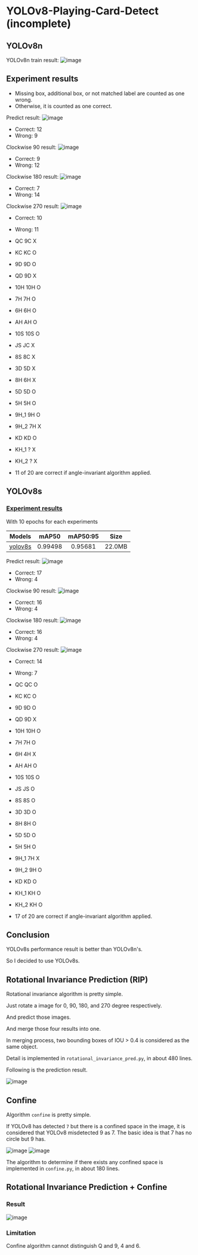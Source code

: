 # YOLOv8-Playing-Card-Detect (incomplete)

## YOLOv8n
YOLOv8n train result:
![image](/runs/detect/train/results.png)

## Experiment results
- Missing box, additional box, or not matched label are counted as one wrong.
- Otherwise, it is counted as one correct.

Predict result:
![image](/images/0.jpg_pred.jpg)
- Correct: 12
- Wrong: 9

Clockwise 90 result:
![image](/images/1.jpg_pred.jpg)
- Correct: 9
- Wrong: 12

Clockwise 180 result:
![image](/images/2.jpg_pred.jpg)
- Correct: 7
- Wrong: 14

Clockwise 270 result:
![image](/images/3.jpg_pred.jpg)
- Correct: 10
- Wrong: 11

- QC 9C X
- KC KC O
- 9D 9D O
- QD 9D X
- 10H 10H O
- 7H 7H O
- 6H 6H O
- AH AH O 
- 10S 10S O
- JS JC X
- 8S 8C X
- 3D 5D X
- 8H 6H X
- 5D 5D O
- 5H 5H O
- 9H_1 9H O
- 9H_2 7H X
- KD KD O
- KH_1 ? X
- KH_2 ? X
- 11 of 20 are correct if angle-invariant algorithm applied.

## YOLOv8s
### [Experiment results](https://github.com/PD-Mera/Playing-Cards-Detection?tab=readme-ov-file#experiment-results)

With 10 epochs for each experiments

| Models | mAP50 | mAP50:95 | Size |
|:---:|:---:|:---:|:---:|
| [yolov8s](https://drive.google.com/file/d/1AqZnW6dI6flFZvGxAn6A9apDNSviXZ5f/view?usp=share_link) | 0.99498 | 0.95681 | 22.0MB |

Predict result:
![image](/images/0.jpg_s_pred.jpg)
- Correct: 17
- Wrong: 4

Clockwise 90 result:
![image](/images/1.jpg_s_pred.jpg)
- Correct: 16
- Wrong: 4

Clockwise 180 result:
![image](/images/2.jpg_s_pred.jpg)
- Correct: 16
- Wrong: 4

Clockwise 270 result:
![image](/images/3.jpg_s_pred.jpg)
- Correct: 14
- Wrong: 7

- QC QC O
- KC KC O 
- 9D 9D O
- QD 9D X
- 10H 10H O
- 7H 7H O
- 6H 4H X
- AH AH O
- 10S 10S O
- JS JS O
- 8S 8S O
- 3D 3D O
- 8H 8H O
- 5D 5D O
- 5H 5H O
- 9H_1 7H X
- 9H_2 9H O
- KD KD O
- KH_1 KH O
- KH_2 KH O
- 17 of 20 are correct if angle-invariant algorithm applied.

## Conclusion
YOLOv8s performance result is better than YOLOv8n's.

So I decided to use YOLOv8s.

## Rotational Invariance Prediction (RIP)
Rotational invariance algorithm is pretty simple.

Just rotate a image for 0, 90, 180, and 270 degree respectively.

And predict those images.

And merge those four results into one.

In merging process, two bounding boxes of IOU > 0.4 is considered as the same object.

Detail is implemented in `rotational_invariance_pred.py`, in about 480 lines.

Following is the prediction result.

![image](/images/0.jpg_r_pred.jpg)

## Confine
Algorithm `confine` is pretty simple.

If YOLOv8 has detected `7` but there is a confined space in the image, it is considered that YOLOv8 misdetected 9 as 7. The basic idea is that 7 has no circle but 9 has.

![image](/crop_images/14.jpg)
![image](/images/9H.png)

The algorithm to determine if there exists any confined space is implemented in `confine.py`, in about 180 lines.

## Rotational Invariance Prediction + Confine

### Result
![image](/images/0.jpg_rc_pred.jpg)

### Limitation
Confine algorithm cannot distinguish Q and 9, 4 and 6.

